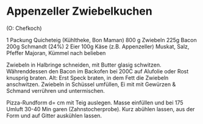 Appenzeller Zwiebelkuchen
=========================
(O: Chefkoch)

1 Packung Quicheteig (Kühltheke, Bon Maman)
800 g Zwiebeln
225g Bacon
200g Schmandt (24%)
2 Eier
100g Käse (z.B. Appenzeller)
Muskat, Salz, Pfeffer Majoran, Kümmel nach belieben


Zwiebeln in Halbringe schneiden, mit Butter glasig schwitzen. Währenddessen den Bacon im Backofen bei 200C auf Alufolie oder Rost knusprig braten. Alt: Erst Speck braten, in dem Fett die Zwiebeln anschwitzen.
Zwiebeln in Schüssel umfüllen, Ei mit mit Gewürzen & Schmand verrühren und untermischen.

Pizza-Rundform d=       cm mit Teig auslegen.
Masse einfüllen und bei 175 Umluft 30-40 Min garen (Zahnstocherprobe). Kurz abühlen lassen, aus der Form und auf Gitter auskühlen lassen.